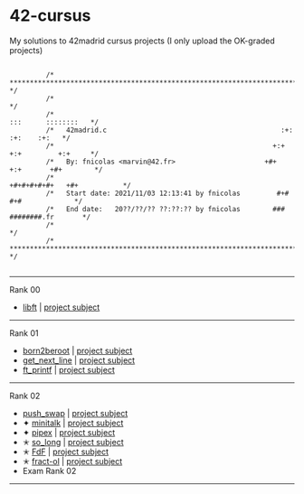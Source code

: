 # 42-cursus
My solutions to 42madrid cursus projects (I only upload the OK-graded projects)


```

         /* **************************************************************************** */
         /*                                                                              */
         /*                                                          :::      ::::::::   */
         /*   42madrid.c                                           :+:      :+:    :+:   */
         /*                                                      +:+ +:+         +:+     */
         /*   By: fnicolas <marvin@42.fr>                      +#+  +:+       +#+        */
         /*                                                  +#+#+#+#+#+   +#+           */
         /*   Start date: 2021/11/03 12:13:41 by fnicolas         #+#    #+#             */
         /*   End date:   20??/??/?? ??:??:?? by fnicolas        ###   ########.fr       */
         /*                                                                              */
         /* **************************************************************************** */
                 
```
<!--
<p align="center"> <a href="https://profile.intra.42.fr/users/fnicolas">
  <img src="https://user-images.githubusercontent.com/15001687/138192396-de6f5266-6dea-47dc-ae42-e3254b8da709.jpg" alt="fnicolas xp" width="539.5px" height="66.5px">
</a></p>
-->
_______
Rank 00
* [libft](https://github.com/fenshan/42-cursus/tree/main/00%20libft) | [project subject](https://github.com/fenshan/42-cursus/blob/main/00%20libft/libft.pdf)
_______
Rank 01
* [born2beroot](https://github.com/fenshan/42-cursus/tree/main/01%20born2beroot) | [project subject](https://github.com/fenshan/42-cursus/blob/main/01%20born2beroot/born2beroot.pdf)
* [get_next_line](https://github.com/fenshan/42-cursus/tree/main/01%20get_next_line) | [project subject](https://github.com/fenshan/42-cursus/blob/main/01%20get_next_line/get_next_line.pdf)
* [ft_printf](https://github.com/fenshan/42-cursus/tree/main/01%20ft_printf) | [project subject](https://github.com/fenshan/42-cursus/blob/main/01%20ft_printf/ft_printf.pdf)
_______
Rank 02
* [push_swap](https://github.com/fenshan/42-cursus/tree/main/02%20push_swap) | [project subject](https://github.com/fenshan/42-cursus/blob/main/02%20push_swap/push_swap.pdf)
* ✦ [minitalk](https://github.com/fenshan/42-cursus/tree/main/02%20minitalk) | [project subject](https://github.com/fenshan/42-cursus/blob/main/02%20minitalk/minitalk.pdf)
* ✦ [pipex](https://github.com/fenshan/42-cursus/tree/main/02%20pipex) | [project subject](https://github.com/fenshan/42-cursus/blob/main/02%20pipex/pipex.pdf)
* ✭ [so_long](https://github.com/fenshan/42-cursus/tree/main/02%20so_long) | [project subject](https://github.com/fenshan/42-cursus/blob/main/02%20so_long/so_long.pdf)
* ✭ [FdF](https://github.com/fenshan/42-cursus/tree/main/02%20FdF) | [project subject](https://github.com/fenshan/42-cursus/blob/main/02%20FdF/FdF.pdf)
* ✭ [fract-ol](https://github.com/fenshan/42-cursus/tree/main/02%20fract-ol) | [project subject](https://github.com/fenshan/42-cursus/blob/main/02%20fract-ol/fract-ol.pdf)
* Exam Rank 02
_______

